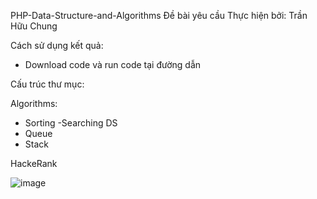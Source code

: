 PHP-Data-Structure-and-Algorithms
Đề bài yêu cầu Thực hiện bởi: Trần Hữu Chung

Cách sử dụng kết quả:

- Download code và run code tại đường dẫn 

Cấu trúc thư mục:

Algorithms:
- Sorting
-Searching
DS
- Queue
- Stack

HackeRank

![image](https://github.com/user-attachments/assets/f58d93a0-eaf6-42c9-974b-5b64307ff3d7)

